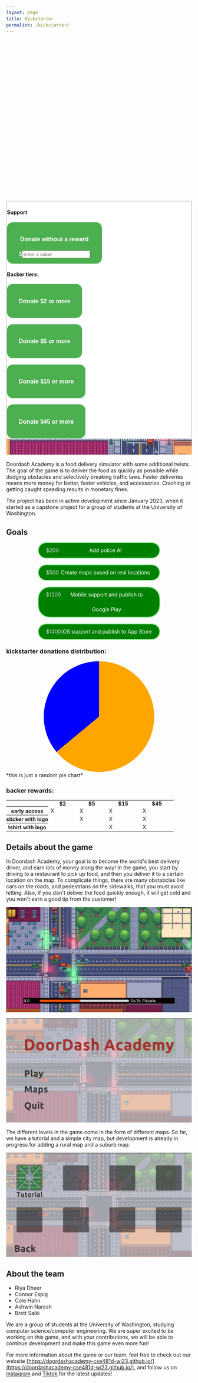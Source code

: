 ```yaml
---
layout: page
title: Kickstarter
permalink: /kickstarter/
---
```

<style>
.post {
    background: #F0F0F0;
}
.sidebar {
    position: sticky;
    border: 2px solid lightgray;
    min-width: max-content;
    background: white;
    overflow-y: auto;
    top: 15vh;
    max-height: 75vh;
}
.sidebar button {
    background-color: #4CAF50;
    border: none;
    border-radius: 1em;
    color: white;
    padding: 15px 32px;
    text-align: center;
    text-decoration: none;
    display: inline-block;
    font-size: 16px;
    box-shadow: 0px 8px 24px;
    transition: all 100ms;
}
.sidebar button:hover {
    cursor: pointer;
    transform: scale(1.03);

}
.page-content .wrapper {
    display: flex;
    justify-content: space-between;
    max-width: none;
}
.page-content .wrapper .post {
    max-width: calc(800px - (30px * 2))
}
.goal {
    background: green;
    border-radius: 30px;
    padding-left: 20px;
    padding-right: 20px;
    line-height: 40px;
    text-align: center;
    width: 30vw;
    margin-left: auto;
    margin-right: auto;
    margin-bottom: 20px;
    outline: 2px solid lightgreen;
    color: white;
    display: flex;
}
.goal .price {
    color: lightgray;
    flex-grow: 0;
}
.goal .goal-name {
    flex-grow: 1;
}
.piechart {
  width: 300px;
  height: 300px;
  background-image: conic-gradient(orange 64%, blue 37%);
  border-radius: 50%;
  margin: auto;
}
th {
    padding: 0px;
}
</style>

<div id="kickstarter-sidebar" class="sidebar">
    <h4><b>Support</b></h4>
    <button><h4>Donate without a reward</h4><label>$</label><input placeholder="enter a value"/></button><br />
    <h4>Backer tiers:</h4>
    <button><h4>Donate $2 or more</h4></button><br /><br />
    <button><h4>Donate $5 or more</h4></button><br /><br />
    <button><h4>Donate $15 or more</h4></button><br /><br />
    <button><h4>Donate $45 or more</h4></button><br />
</div>



#### this is our mock kickstarter page
--------
## Doordash Academy
![Key Visial](/assets/img/KeyVisual.png)
<!-- maybe replace this with trailer video once we have it -->

Doordash Academy is a food delivery simulator with some additional twists. The goal of the game is to deliver the food as quickly as possible while dodging obstacles and selectively breaking traffic laws. Faster deliveries means more money for better, faster vehicles, and accessories. Crashing or getting caught speeding results in monetary fines.

The project has been in active development since January 2023, when it started as a capstone project for a group of students at the University of Washington.

## Goals
<div class="goal">
    <label class="price">$200</label>
    <label class="goal-name">Add police AI</label>
</div>
<div class="goal">
    <label class="price">$500</label>
    <label class="goal-name">Create maps based on real locations</label>
</div>
<div class="goal">
    <label class="price">$1200</label>
    <label class="goal-name">Mobile support and publish to Google Play</label>
</div>
<div class="goal">
    <label class="price">$1400</label>
    <label class="goal-name">iOS support and publish to App Store</label>
</div>

### kickstarter donations distribution:
<div class="piechart"></div>
*this is just a random pie chart*


### backer rewards:
<table>
    <tr>
        <th width="25%"></th>
        <th>$2</th>
        <th>$5</th>
        <th>$15</th>
        <th>$45</th>
    </tr>
    <tr>
        <th>early access</th>
        <td>X</td>
        <td>X</td>
        <td>X</td>
        <td>X</td>
    </tr>
    <tr>
        <th>sticker with logo</th>
        <td></td>
        <td>X</td>
        <td>X</td>
        <td>X</td>
    </tr>
    <tr>
        <th>tshirt with logo</th>
        <td></td>
        <td></td>
        <td>X</td>
        <td>X</td>
    </tr>
</table>

## Details about the game
In Doordash Academy, your goal is to become the world's best delivery driver, and earn lots of money along the way!
In the game, you start by driving to a restaurant to pick up food, and then you deliver it to a certain location on the map. To complicate things, there are many obstabcles like cars on the roads, and pedestrians on the sidewalks, that you must avoid hitting. Also, if you don't deliver the food quickly enough, it will get cold and you won't earn a good tip from the customer!

![Gameplay screenshot](/assets/img/zoom-driving.png)

![Main Menu screenshot](/assets/img/main-menu.png)

The different levels in the game come in the form of different maps. So far, we have a tutorial and a simple city map, but development is already in progress for adding a rural map and a suburb map.

![Key Visial](/assets/img/maps-menu.png)

## About the team
 * Riya Dheer
 * Connor Espig
 * Cole Hahn
 * Ashwin Naresh
 * Brett Saiki

We are a group of students at the University of Washington, studying computer science/computer engineering. We are super excited to be working on this game, and with your contributions, we will be able to continue development and make this game even more fun!

For more information about the game or our team, feel free to check out our website [https://doordashacademy-cse481d-wi23.github.io/](https://doordashacademy-cse481d-wi23.github.io/), and follow us on [Instagram](https://instagram.com/doordashacademygame) and [Tiktok](https://tiktok.com/@doordash_academy_game) for the latest updates!


<script>
var wrapper = document.getElementsByClassName("wrapper")[1];
var sidebar = document.getElementById("kickstarter-sidebar");
wrapper.append(sidebar);
var copy = sidebar.cloneNode(true);
copy.style.visibility = "hidden";
wrapper.prepend(copy);
</script>